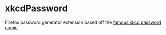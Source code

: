 # xkcdPassword
Firefox password generator extension based off the [famous xkcd password comic](https://xkcd.com/936/)
